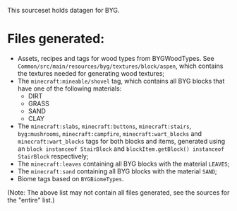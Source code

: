This sourceset holds datagen for BYG.
# Files generated:
- Assets, recipes and tags for wood types from BYGWoodTypes. See `Common/src/main/resources/byg/textures/block/aspen`, which contains the textures needed for generating wood textures;
- The `minecraft:mineable/shovel` tag, which contains all BYG blocks that have one of the following materials:
  - DIRT
  - GRASS
  - SAND
  - CLAY
- The `minecraft:slabs`, `minecraft:buttons`, `minecraft:stairs`, `byg:mushrooms`, `minecraft:campfire`, `minecraft:wart_blocks` and `minecraft:wart_blocks` tags for both blocks and items, generated using an `block instanceof StairBlock` and `blockItem.getBlock() instanceof StairBlock` respectively;
- The `minecraft:leaves` containing all BYG blocks with the material `LEAVES`;
- The `minecraft:sand` containing all BYG blocks with the material `SAND`;
- Biome tags based on `BYGBiomeTypes`.

(Note: The above list may not contain all files generated, see the sources for the "entire" list.)